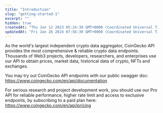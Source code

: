```yaml
---
title: "Introduction"
slug: "getting-started-1"
excerpt: ""
hidden: true
createdAt: "Thu Jan 12 2023 05:24:39 GMT+0000 (Coordinated Universal Time)"
updatedAt: "Fri Jan 26 2024 07:56:39 GMT+0000 (Coordinated Universal Time)"
---
```

As the world's largest independent crypto data aggregator, CoinGecko API provides the most comprehensive & reliable crypto data endpoints. Thousands of Web3 projects, developers, researchers, and enterprises use our API to obtain prices, market data, historical data of crypto, NFTs and exchanges.

You may try out CoinGecko API endpoints with our public swagger doc: <https://www.coingecko.com/en/api/documentation>

For serious research and project development work, you should use our Pro API for reliable performance, higher rate limit and access to exclusive endpoints, by subscribing to a paid plan here: <https://www.coingecko.com/en/api/pricing>
